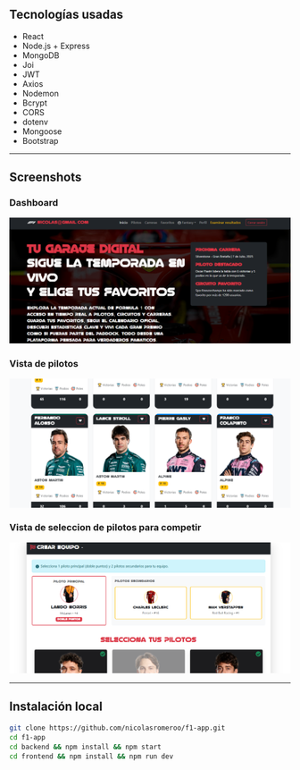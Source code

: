 
## Tecnologías usadas

- React
- Node.js + Express
- MongoDB
- Joi 
- JWT 
- Axios 
- Nodemon 
- Bcrypt 
- CORS
- dotenv
- Mongoose
- Bootstrap 

---

## Screenshots 

### Dashboard
![Admin](./screen/f1app3.png)

### Vista de pilotos
![Inicio](./screen/f1app.png)

### Vista de seleccion de pilotos para competir
![Draft](./screen/f1app2.png)

---

## Instalación local

```bash
git clone https://github.com/nicolasromeroo/f1-app.git
cd f1-app
cd backend && npm install && npm start
cd frontend && npm install && npm run dev

